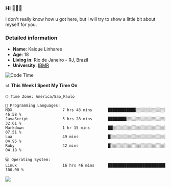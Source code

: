 ### Hi 🙋🏽‍♂️

I don't really know how u got here, but I will try to show a little bit about myself for you.

### Detailed information

* **Name**: Kaique Linhares
* **Age**: 18
* **Living in**: Rio  de Janeiro - RJ, Brazil
* **University**: [IBMR](https://www.ibmr.br/)

<!--START_SECTION:waka-->
![Code Time](http://img.shields.io/badge/Code%20Time-527%20hrs%2049%20mins-blue)

📊 **This Week I Spent My Time On** 

```text
🕑︎ Time Zone: America/Sao_Paulo

💬 Programming Languages: 
MDX                      7 hrs 48 mins       ████████████░░░░░░░░░░░░░   46.58 % 
JavaScript               5 hrs 28 mins       ████████░░░░░░░░░░░░░░░░░   32.61 % 
Markdown                 1 hr 15 mins        ██░░░░░░░░░░░░░░░░░░░░░░░   07.51 % 
Lua                      49 mins             █░░░░░░░░░░░░░░░░░░░░░░░░   04.95 % 
Ruby                     42 mins             █░░░░░░░░░░░░░░░░░░░░░░░░   04.18 % 

💻 Operating System: 
Linux                    16 hrs 46 mins      █████████████████████████   100.00 % 
```


<!--END_SECTION:waka-->

<a href="https://www.linkedin.com/in/kaique-linhares-25a840208/"  target="_blank"><img src="https://img.shields.io/badge/-LinkedIn-%230077B5?style=for-the-badge&logo=linkedin&logoColor=white" target="_blank"></a>
